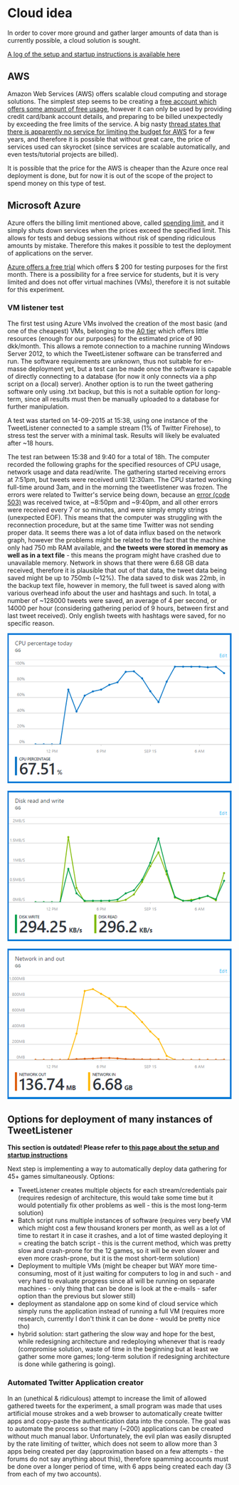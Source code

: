 # Cloud idea

In order to cover more ground and gather larger amounts of data than is currently possible, a cloud solution is sought.

[A log of the setup and startup instructions is available here](https://github.com/horatiu665/tweetlistener/new/newMaster/wiki/cloud/setuplog.md)

## AWS

Amazon Web Services (AWS) offers scalable cloud computing and storage solutions. The simplest step seems to be creating a [free account which offers some amount of free usage](http://aws.amazon.com/free/), however it can only be used by providing credit card/bank account details, and preparing to be billed unexpectedly by exceeding the free limits of the service. A big nasty [thread states that there is apparently no service for limiting the budget for AWS](https://forums.aws.amazon.com/thread.jspa?threadID=58127) for a few years, and therefore it is possible that without great care, the price of services used can skyrocket (since services are scalable automatically, and even tests/tutorial projects are billed).

It is possible that the price for the AWS is cheaper than the Azure once real deployment is done, but for now it is out of the scope of the project to spend money on this type of test.

## Microsoft Azure

Azure offers the billing limit mentioned above, called [spending limit](http://azure.microsoft.com/en-us/pricing/spending-limits/), and it simply shuts down services when the prices exceed the specified limit. This allows for tests and debug sessions without risk of spending ridiculous amounts by mistake. Therefore this makes it possible to test the deployment of applications on the server.

[Azure offers a free trial](https://azure.microsoft.com/en-us/pricing/free-trial/) which offers $ 200 for testing purposes for the first month. There is a possibility for a free service for students, but it is very limited and does not offer virtual machines (VMs), therefore it is not suitable for this experiment.

### VM listener test
The first test using Azure VMs involved the creation of the most basic (and one of the cheapest) VMs, belonging to the [A0 tier](http://azure.microsoft.com/en-us/pricing/details/virtual-machines/) which offers little resources (enough for our purposes) for the estimated price of 90 dkk/month. This allows a remote connection to a machine running Windows Server 2012, to which the TweetListener software can be transferred and run. The software requirements are unknown, thus not suitable for en-masse deployment yet, but a test can be made once the software is capable of directly connecting to a database (for now it only connects via a php script on a (local) server). Another option is to run the tweet gathering software only using .txt backup, but this is not a suitable option for long-term, since all results must then be manually uploaded to a database for further manipulation.

A test was started on 14-09-2015 at 15:38, using one instance of the TweetListener connected to a sample stream (1% of Twitter Firehose), to stress test the server with a minimal task. Results will likely be evaluated after ~18 hours. 

The test ran between 15:38 and 9:40 for a total of 18h. The computer recorded the following graphs for the specified resources of CPU usage, network usage and data read/write. The gathering started receiving errors at 7:51pm, but tweets were received until 12:30am. The CPU started working full-time around 3am, and in the morning the tweetlistener was frozen. The errors were related to Twitter's service being down, because an [error (code 503)](https://dev.twitter.com/overview/api/response-codes) was received twice, at ~8:50pm and ~9:40pm, and all other errors were received every 7 or so minutes, and were simply empty strings (unexpected EOF). This means that the computer was struggling with the reconnection procedure, but at the same time Twitter was not sending proper data. It seems there was a lot of data influx based on the network graph, however the problems might be related to the fact that the machine only had 750 mb RAM available, and **the tweets were stored in memory as well as in a text file** - this means the program might have crashed due to unavailable memory. Network in shows that there were 6.68 GB data received, therefore it is plausible that out of that data, the tweet data being saved might be up to 750mb (~12%). The data saved to disk was 22mb, in the backup text file, however in memory, the full tweet is saved along with various overhead info about the user and hashtags and such. In total, a number of ~128000 tweets were saved, an average of 4 per second, or 14000 per hour (considering gathering period of 9 hours, between first and last tweet received). Only english tweets with hashtags were saved, for no specific reason.

![CPU usage](test1/cpupercentage.png)

![Disk read/write](test1/diskwriteusage.png)

![Network in/out](test1/networkinout.png)

## Options for deployment of many instances of TweetListener

**This section is outdated! Please refer to [this page about the setup and startup instructions](https://github.com/horatiu665/tweetlistener/new/newMaster/wiki/cloud/setuplog.md)**

Next step is implementing a way to automatically deploy data gathering for 45+ games simultaneously. Options:
- TweetListener creates multiple objects for each stream/credentials pair (requires redesign of architecture, this would take some time but it would potentially fix other problems as well - this is the most long-term solution)
- Batch script runs multiple instances of software (requires very beefy VM which might cost a few thousand kroners per month, as well as a lot of time to restart it in case it crashes, and a lot of time wasted deploying it = creating the batch script - this is the current method, which was pretty slow and crash-prone for the 12 games, so it will be even slower and even more crash-prone, but it is the most short-term solution)
- Deployment to multiple VMs (might be cheaper but WAY more time-consuming, most of it just waiting for computers to log in and such - and very hard to evaluate progress since all will be running on separate machines - only thing that can be done is look at the e-mails - safer option than the previous but slower still)
- deployment as standalone app on some kind of cloud service which simply runs the application instead of running a full VM (requires more research, currently I don't think it can be done - would be pretty nice tho)
- hybrid solution: start gathering the slow way and hope for the best, while redesigning architecture and redeploying whenever that is ready (compromise solution, waste of time in the beginning but at least we gather some more games; long-term solution if redesigning architecture is done while gathering is going).

### Automated Twitter Application creator

In an (unethical & ridiculous) attempt to increase the limit of allowed gathered tweets for the experiment, a small program was made that uses artificial mouse strokes and a web browser to automatically create twitter apps and copy-paste the authentication data into the console. The goal was to automate the process so that many (~200) applications can be created without much manual labor. Unfortunately, the evil plan was easily disrupted by the rate limiting of twitter, which does not seem to allow more than 3 apps being created per day (approximation based on a few attempts - the forums do not say anything about this), therefore spamming accounts must be done over a longer period of time, with 6 apps being created each day (3 from each of my two accounts).

